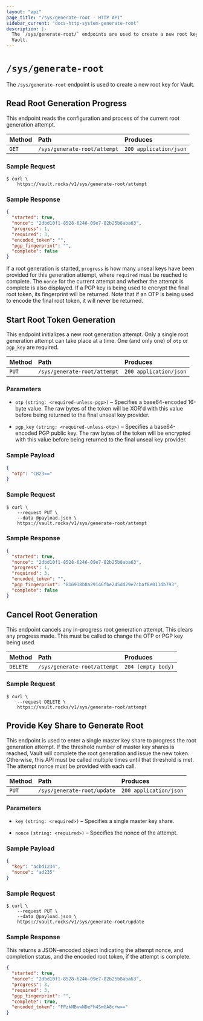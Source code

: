 ```yaml
---
layout: "api"
page_title: "/sys/generate-root - HTTP API"
sidebar_current: "docs-http-system-generate-root"
description: |-
  The `/sys/generate-root/` endpoints are used to create a new root key for
  Vault.
---
```


# `/sys/generate-root`

The `/sys/generate-root` endpoint is used to create a new root key for Vault.

## Read Root Generation Progress

This endpoint reads the configuration and process of the current root generation
attempt.

| Method   | Path                         | Produces               |
| :------- | :--------------------------- | :--------------------- |
| `GET`    | `/sys/generate-root/attempt` | `200 application/json` |

### Sample Request

```
$ curl \
    https://vault.rocks/v1/sys/generate-root/attempt
```

### Sample Response

```json
{
  "started": true,
  "nonce": "2dbd10f1-8528-6246-09e7-82b25b8aba63",
  "progress": 1,
  "required": 3,
  "encoded_token": "",
  "pgp_fingerprint": "",
  "complete": false
}
```

If a root generation is started, `progress` is how many unseal keys have been
provided for this generation attempt, where `required` must be reached to
complete. The `nonce` for the current attempt and whether the attempt is
complete is also displayed. If a PGP key is being used to encrypt the final root
token, its fingerprint will be returned. Note that if an OTP is being used to
encode the final root token, it will never be returned.

## Start Root Token Generation

This endpoint initializes a new root generation attempt. Only a single root
generation attempt can take place at a time. One (and only one) of `otp` or
`pgp_key` are required.

| Method   | Path                         | Produces               |
| :------- | :--------------------------- | :--------------------- |
| `PUT`    | `/sys/generate-root/attempt` | `200 application/json` |

### Parameters

- `otp` `(string: <required-unless-pgp>)` – Specifies a base64-encoded 16-byte
  value. The raw bytes of the token will be XOR'd with this value before being
  returned to the final unseal key provider.

- `pgp_key` `(string: <required-unless-otp>)` – Specifies a base64-encoded PGP
  public key. The raw bytes of the token will be encrypted with this value
  before being returned to the final unseal key provider.

### Sample Payload

```json
{
  "otp": "CB23=="
}
```

### Sample Request

```
$ curl \
    --request PUT \
    --data @payload.json \
    https://vault.rocks/v1/sys/generate-root/attempt    
```

### Sample Response

```json
{
  "started": true,
  "nonce": "2dbd10f1-8528-6246-09e7-82b25b8aba63",
  "progress": 1,
  "required": 3,
  "encoded_token": "",
  "pgp_fingerprint": "816938b8a29146fbe245dd29e7cbaf8e011db793",
  "complete": false
}
```

## Cancel Root Generation

This endpoint cancels any in-progress root generation attempt. This clears any
progress made. This must be called to change the OTP or PGP key being used.

| Method   | Path                         | Produces               |
| :------- | :--------------------------- | :--------------------- |
| `DELETE` | `/sys/generate-root/attempt` | `204 (empty body)`     |

### Sample Request

```
$ curl \
    --request DELETE \
    https://vault.rocks/v1/sys/generate-root/attempt
```

## Provide Key Share to Generate Root

This endpoint is used to enter a single master key share to progress the root
generation attempt. If the threshold number of master key shares is reached,
Vault will complete the root generation and issue the new token.  Otherwise,
this API must be called multiple times until that threshold is met. The attempt
nonce must be provided with each call.

| Method   | Path                         | Produces               |
| :------- | :--------------------------- | :--------------------- |
| `PUT`    | `/sys/generate-root/update`  | `200 application/json` |

### Parameters

- `key` `(string: <required>)` – Specifies a single master key share.

- `nonce` `(string: <required>)` – Specifies the nonce of the attempt.

### Sample Payload

```json
{
  "key": "acbd1234",
  "nonce": "ad235"
}
```

### Sample Request

```
$ curl \
    --request PUT \
    --data @payload.json \
    https://vault.rocks/v1/sys/generate-root/update
```

### Sample Response

This returns a JSON-encoded object indicating the attempt nonce, and completion
status, and the encoded root token, if the attempt is complete.

```json
{
  "started": true,
  "nonce": "2dbd10f1-8528-6246-09e7-82b25b8aba63",
  "progress": 3,
  "required": 3,
  "pgp_fingerprint": "",
  "complete": true,
  "encoded_token": "FPzkNBvwNDeFh4SmGA8c+w=="
}
```
